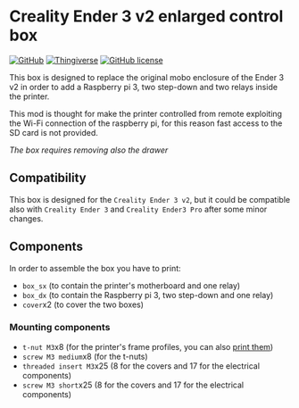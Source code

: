 # Creality Ender 3 v2 enlarged control box

[![GitHub](https://img.shields.io/badge/GitHub-100000?logo=github&logoColor=white)](https://github.com/RobertoBochet/ender3-v2-enlarged-control-box)
[![Thingiverse](https://img.shields.io/badge/-Thingiverse-blue?logo=thingiverse)](https://www.thingiverse.com/thing:4819845)
[![GitHub license](https://img.shields.io/github/license/RobertoBochet/ender3-v2-enlarged-control-box)](https://github.com/RobertoBochet/ender3-v2-enlarged-control-box/blob/master/LICENSE)

This box is designed to replace the original mobo enclosure of the Ender 3 v2 in order to add a Raspberry pi 3, two step-down and two relays inside the printer.

This mod is thought for make the printer controlled from remote exploiting the Wi-Fi connection of the raspberry pi, for this reason fast access to the SD card is not provided.

*The box requires removing also the drawer*

## Compatibility

This box is designed for the `Creality Ender 3 v2`, but it could be compatible also with `Creality Ender 3` and `Creality Ender3 Pro` after some minor changes.

## Components

In order to assemble the box you have to print:

- `box_sx` (to contain the printer's motherboard and one relay)
- `box_dx` (to contain the Raspberry pi 3, two step-down and one relay)
- `cover`x2 (to cover the two boxes)

### Mounting components

- `t-nut M3`x8 (for the printer's frame profiles, you can also [print them](https://www.thingiverse.com/thing:3050607))
- `screw M3 medium`x8 (for the t-nuts)
- `threaded insert M3`x25 (8 for the covers and 17 for the electrical components)
- `screw M3 short`x25 (8 for the covers and 17 for the electrical components)